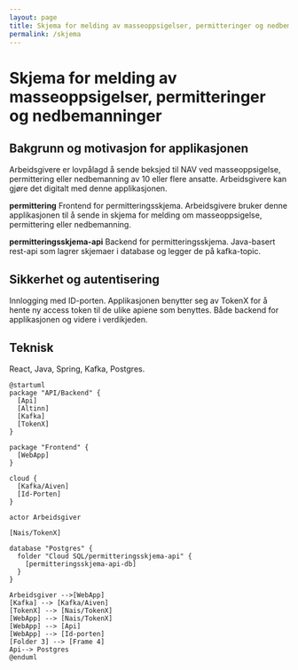```yaml
---
layout: page
title: Skjema for melding av masseoppsigelser, permitteringer og nedbemanninger
permalink: /skjema
---
```

# Skjema for melding av masseoppsigelser, permitteringer og nedbemanninger

## Bakgrunn og motivasjon for applikasjonen
Arbeidsgivere er lovpålagd å sende beksjed til NAV ved masseoppsigelse, permittering eller nedbemanning av 10 eller flere ansatte. Arbeidsgivere kan gjøre det digitalt med denne applikasjonen.

**permittering**
Frontend for permitteringsskjema. Arbeidsgivere bruker denne applikasjonen til å sende in skjema for melding om masseoppsigelse, permittering eller nedbemanning.

**permitteringsskjema-api**
Backend for permitteringsskjema. Java-basert rest-api som lagrer skjemaer i database og legger de på kafka-topic.

## Sikkerhet og autentisering
Innlogging med ID-porten. Applikasjonen benytter seg av TokenX for å hente ny access token til de ulike apiene som benyttes. Både backend for applikasjonen og videre i verdikjeden.
## Teknisk
React, Java, Spring, Kafka, Postgres. 

```plantuml
@startuml
package "API/Backend" {
  [Api]
  [Altinn]
  [Kafka]
  [TokenX]
}

package "Frontend" {
  [WebApp]
}

cloud {
  [Kafka/Aiven]
  [Id-Porten]
}

actor Arbeidsgiver

[Nais/TokenX]

database "Postgres" {
  folder "Cloud SQL/permitteringsskjema-api" {
    [permitteringsskjema-api-db]
  }
}

Arbeidsgiver -->[WebApp]
[Kafka] --> [Kafka/Aiven]
[TokenX] --> [Nais/TokenX]
[WebApp] --> [Nais/TokenX]
[WebApp] --> [Api]
[WebApp] --> [Id-porten]
[Folder 3] --> [Frame 4]
Api--> Postgres
@enduml
```
